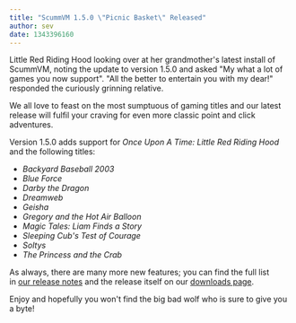 ```yaml
---
title: "ScummVM 1.5.0 \"Picnic Basket\" Released"
author: sev
date: 1343396160
---
```


Little Red Riding Hood looking over at her grandmother's latest install of ScummVM, noting the update to version 1.5.0 and asked "My what a lot of games you now support". "All the better to entertain you with my dear!" responded the curiously grinning relative.

We all love to feast on the most sumptuous of gaming titles and our latest release will fulfil your craving for even more classic point and click adventures.

Version 1.5.0 adds support for *Once Upon A Time: Little Red Riding Hood* and the following titles:

*   *Backyard Baseball 2003*
*   *Blue Force*
*   *Darby the Dragon*
*   *Dreamweb*
*   *Geisha*
*   *Gregory and the Hot Air Balloon*
*   *Magic Tales: Liam Finds a Story*
*   *Sleeping Cub's Test of Courage*
*   *Soltys*
*   *The Princess and the Crab*

As always, there are many more new features; you can find the full list in [our release notes](/frs/scummvm/1.5.0/ReleaseNotes) and the release itself on our [downloads page](/downloads/).

Enjoy and hopefully you won't find the big bad wolf who is sure to give you a byte!
